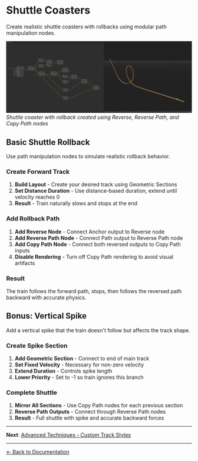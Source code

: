 # Shuttle Coasters

Create realistic shuttle coasters with rollbacks using modular path manipulation nodes.

![Shuttle Coaster Example](../images/shuttle.png)
_Shuttle coaster with rollback created using Reverse, Reverse Path, and Copy Path nodes_

## Basic Shuttle Rollback

Use path manipulation nodes to simulate realistic rollback behavior.

### Create Forward Track

1. **Build Layout** - Create your desired track using Geometric Sections
2. **Set Distance Duration** - Use distance-based duration, extend until velocity reaches 0
3. **Result** - Train naturally slows and stops at the end

### Add Rollback Path

1. **Add Reverse Node** - Connect Anchor output to Reverse node
2. **Add Reverse Path Node** - Connect Path output to Reverse Path node
3. **Add Copy Path Node** - Connect both reversed outputs to Copy Path inputs
4. **Disable Rendering** - Turn off Copy Path rendering to avoid visual artifacts

### Result

The train follows the forward path, stops, then follows the reversed path backward with accurate physics.

## Bonus: Vertical Spike

Add a vertical spike that the train doesn't follow but affects the track shape.

### Create Spike Section

1. **Add Geometric Section** - Connect to end of main track
2. **Set Fixed Velocity** - Necessary for non-zero velocity
3. **Extend Duration** - Controls spike length
4. **Lower Priority** - Set to -1 so train ignores this branch

### Complete Shuttle

1. **Mirror All Sections** - Use Copy Path nodes for each previous section
2. **Reverse Path Outputs** - Connect through Reverse Path nodes
3. **Result** - Full shuttle with spike and accurate backward forces

---

**Next**: [Advanced Techniques - Custom Track Styles](custom-track-styles.md)

---

[← Back to Documentation](../)
